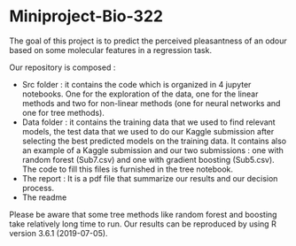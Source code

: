 # Miniproject-Bio-322

The goal of this project is to predict the perceived pleasantness of an odour based on some molecular features in a regression task.

Our repository is composed :
- Src folder : it contains the code which is organized in 4 jupyter notebooks. One for the exploration of the data, one for the linear methods and two for non-linear methods (one for neural networks and one for tree methods).
- Data folder : it contains the training data that we used to find relevant models, the test data that we used to do our Kaggle submission after selecting the best predicted models on the training data. It contains also an example of a Kaggle submission and our two submissions : one with random forest (Sub7.csv) and one with gradient boosting (Sub5.csv). The code to fill this files is furnished in the tree notebook.
- The report : It is a pdf file that summarize our results and our decision process.
- The readme

Please be aware that some tree methods like random forest and boosting take relatively long time to run. Our results can be reproduced by using R version 3.6.1 (2019-07-05). 
